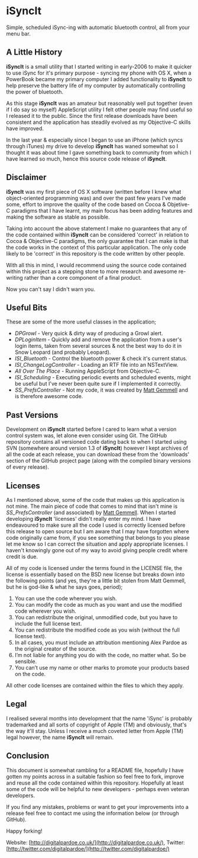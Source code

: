 iSyncIt
=======
Simple, scheduled iSync-ing with automatic bluetooth control, all from your menu bar.

A Little History
----------------
**iSyncIt** is a small utility that I started writing in early-2006 to make it quicker to use iSync for
it's primary purpose - syncing my phone with OS X, when a PowerBook became my primary computer
I added functionality to **iSyncIt** to help preserve the battery life of my computer by automatically
controlling the power of bluetooth.

As this stage **iSyncIt** was an amateur but reasonably well put together (even if I do say so myself)
AppleScript utility I felt other people may find useful so I released it to the public. Since the
first release downloads have been consistent and the application has steadily evolved as my
Objective-C skills have improved.

In the last year & especially since I began to use an iPhone (which syncs through iTunes) my drive
to develop **iSyncIt** has waned somewhat so I thought it was about time I gave something back to
community from which I have learned so much, hence this source code release of **iSyncIt**.

Disclaimer
----------
**iSyncIt** was my first piece of OS X software (written before I knew what object-oriented programming
was) and over the past few years I've made some, effort to improve the quality of the code based on
Cocoa & Objetive-C paradigms that I have learnt, my main focus has been adding features and making the
software as stable as possible.

Taking into account the above statement I make no guarantees that any of the code contained within
****iSyncIt**** can be considered 'correct' in relation to Cocoa & Objective-C paradigms, the only
guarantee that I can make is that the code works in the context of this particular application. The
only code likely to be 'correct' in this repository is the code written by other people.

With all this in mind, I would recommend using the source code contained within this project as a
stepping stone to more research and awesome re-writing rather than a core component of a final
product.

Now you can't say I didn't warn you.

Useful Bits
-----------
These are some of the more useful classes in the application;

* *DPGrowl* - Very quick & dirty way of producing a Growl alert.
* *DPLoginItem* - Quickly add and remove the application from a user's login items, taken from several sources & not the best way to do it in Snow Leopard (and probably Leopard).
* *ISI_Bluetooth* - Control the bluetooth power & check it's current status.
* *ISI_ChangeLogController* - Loading an RTF file into an NSTextView.
* *All Over The Place* - Running AppleScript from Objective-C.
* *ISI_Scheduling* - Executing periodic events and scheduled events, might be useful but I've never been quite sure if I implemented it correctly.
* *SS_PrefsController* - Not my code, it was created by [Matt Gemmell](http://mattgemmell.com/) and is therefore awesome code.

Past Versions
-------------
Development on **iSyncIt** started before I cared to learn what a version control system was, let alone
even consider using Git. The GitHub repository contains all versioned code dating back to when I
started using SVN (somewhere around version 1.3 of **iSyncIt**) however I kept archives of all the code
at each release, you can download these from the 'downloads' section of the GitHub project page (along
with the compiled binary versions of every release).

Licenses
--------
As I mentioned above, some of the code that makes up this application is not mine. The main piece of
code that comes to mind that isn't mine is *SS_PrefsController* (and associated) by [Matt Gemmell](http://mattgemmell.com/). When
I started developing **iSyncIt** 'licenses' didn't really enter my mind. I have endeavoured to make sure
all the code I used is correctly licensed before this release to open source but I am aware that I may
have forgotten where code originally came from, if you see something that belongs to you please let
me know so I can correct the situation and apply appropriate licenses. I haven't knowingly gone out
of my way to avoid giving people credit where credit is due.

All of my code is licensed under the terms found in the LICENSE file, the license is essentially based
on the BSD new license but breaks down into the following points (and yes, they're a little bit stolen
from Matt Gemmell, but he is god-like & what he says goes, period);

1. You can use the code wherever you wish.
2. You can modify the code as much as you want and use the modified code wherever you wish.
3. You can redistribute the original, unmodified code, but you have to include the full license text.
4. You can redistribute the modified code as you wish (without the full license text).
5. In all cases, you must include an attribution mentioning Alex Pardoe as the original creator of the source.
6. I’m not liable for anything you do with the code, no matter what. So be sensible.
7. You can’t use my name or other marks to promote your products based on the code.

All other code licenses are contained within the files to which they apply.

Legal
-----
I realised several months into development that the name 'iSync' is probably trademarked and all sorts
of copyright of Apple (TM) and obviously, that's the way it'll stay. Unless I receive a much coveted
letter from Apple (TM) legal however, the name **iSyncIt** will remain.

Conclusion
----------
This document is somewhat rambling for a README file, hopefully I have gotten my points across in a
suitable fashion so feel free to fork, improve and reuse all the code contained within this repository.
Hopefully at least some of the code will be helpful to new developers - perhaps even veteran developers.

If you find any mistakes, problems or want to get your improvements into a release feel free to contact
me using the information below (or through GitHub).

Happy forking!

Website: [http://digitalpardoe.co.uk/](http://digitalpardoe.co.uk/), Twitter: [http://twitter.com/digitalpardoe/](http://twitter.com/digitalpardoe/)
